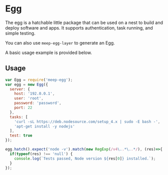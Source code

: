 # Egg
The egg is a hatchable little package that can be used on a nest to build and deploy software and apps.
It supports authentication, task running, and simple testing.

You can also use `meep-egg-layer` to generate an Egg.

A basic usage example is provided below.

## Usage

```javascript
var Egg = require('meep-egg');
var egg = new Egg({
  server: {
    host: '192.0.0.1',
    user: 'root',
    password: 'password',
    port: 22
  },
  tasks: [
    'curl -sL https://deb.nodesource.com/setup_4.x | sudo -E bash -',
    'apt-get install -y nodejs'
  ],
  test: true
});

egg.hatch().expect('node -v').match(new RegExp(/v4\..*\..*/), (res)=>{
  if(typeof(res) !== 'null') {
    console.log(`Tests passed, Node version ${res[0]} installed.`);
  }
});
```
